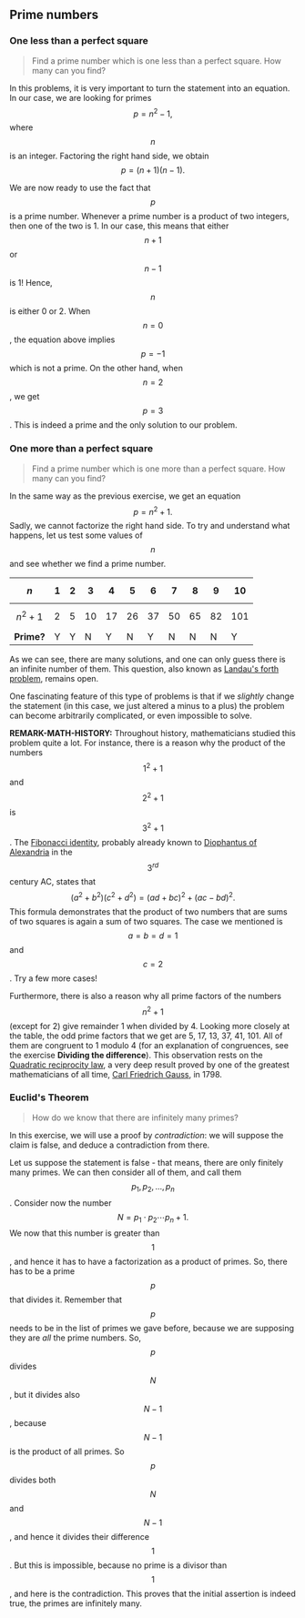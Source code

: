 ## Prime numbers

### One less than a perfect square

> Find a prime number which is one less than a perfect square. How many can you find?

In this problems, it is very important to turn the statement into an equation. In our case, we are looking for primes
$$
p=n^2-1,
$$
where $$n$$ is an integer. Factoring the right hand side, we obtain
$$
p=(n+1)(n-1).
$$

We are now ready to use the fact that $$p$$ is a prime number. Whenever a prime number is a product of two integers, then one of the two is 1. In our case, this means that either $$n+1$$ or $$n-1$$ is 1! Hence, $$n$$ is either 0 or 2. When $$n = 0$$, the equation above implies $$p = -1$$ which is not a prime. On the other hand, when $$n=2$$, we get $$p=3$$. This is indeed a prime and the only solution to our problem.


### One more than a perfect square

> Find a prime number which is one more than a perfect square. How many can you find?

In the same way as the previous exercise, we get an equation
$$
p=n^2+1.
$$
Sadly, we cannot factorize the right hand side. To try and understand what happens, let us test some values of $$n$$ and see whether we find a prime number.

| $$n$$      | 1  | 2 | 3  | 4  | 5  | 6  | 7  | 8  | 9  | 10  |
|------------|----|---|----|----|----|----|----|----|----|-----|
| $$n^2+1$$  | 2  | 5 | 10 | 17 | 26 | 37 | 50 | 65 | 82 | 101 |
| **Prime?** | Y  | Y | N  | Y  | N  | Y  | N  | N  | N  | Y   |

As we can see, there are many solutions, and one can only guess there is an infinite number of them. This question, also known as [Landau's forth problem](http://en.wikipedia.org/wiki/Landau%27s_problems), remains open.

One fascinating feature of this type of problems is that if we *slightly* change the statement (in this case, we just altered a minus to a plus) the problem can become arbitrarily complicated, or even impossible to solve.

**REMARK-MATH-HISTORY:** Throughout history, mathematicians studied this problem quite a lot. For instance, there is a reason why the product of the numbers $$1^2+1$$ and $$2^2+1$$ is $$3^2+1$$. The [Fibonacci identity](http://en.wikipedia.org/wiki/Brahmagupta–Fibonacci_identity), probably already known to [Diophantus of Alexandria](http://en.wikipedia.org/wiki/Diophantus) in the $$3^{rd}$$ century AC, states that
$$
(a^2 + b^2)(c^2 + d^2)= (ad+bc)^2+(ac-bd)^2.
$$
This formula demonstrates that the product of two numbers that are sums of two squares is again a sum of two squares. The case we mentioned is $$a=b=d=1$$ and $$c=2$$. Try a few more cases!

Furthermore, there is also a reason why all prime factors of the numbers $$n^2+1$$ (except for 2) give remainder 1 when divided by 4. Looking more closely at the table, the odd prime factors that we get are 5, 17, 13, 37, 41, 101. All of them are congruent to 1 modulo 4 (for an explanation of congruences, see the exercise **Dividing the difference**). This observation rests on the [Quadratic reciprocity law](http://en.wikipedia.org/wiki/Quadratic_reciprocity#.E2.88.921_and_the_first_supplement), a very deep result proved by one of the greatest mathematicians of all time, [Carl Friedrich Gauss](http://en.wikipedia.org/wiki/Carl_Friedrich_Gauss), in 1798. 


### Euclid's Theorem

> How do we know that there are infinitely many primes?

In this exercise, we will use a proof by *contradiction*: we will suppose the claim is false, and deduce a contradiction from there.

Let us suppose the statement is false - that means, there are only finitely many primes. We can then consider all of them, and call them $$p_1,p_2,\ldots,p_n$$. Consider now the number
$$N=p_1\cdot p_2\cdots p_n+1.$$
We now that this number is greater than $$1$$, and hence it has to have a factorization as a product of primes. So, there has to be a prime $$p$$ that divides it. Remember that $$p$$ needs to be in the list of primes we gave before, because we are supposing they are *all* the prime numbers. So, $$p$$ divides $$N$$, but it divides also $$N-1$$, because $$N-1$$ is the product of all primes. So $$p$$ divides both $$N$$ and $$N-1$$, and hence it divides their difference $$1$$. But this is impossible, because no prime is a divisor than $$1$$, and here is the contradiction. This proves that the initial assertion is indeed true, the primes are infinitely many.
